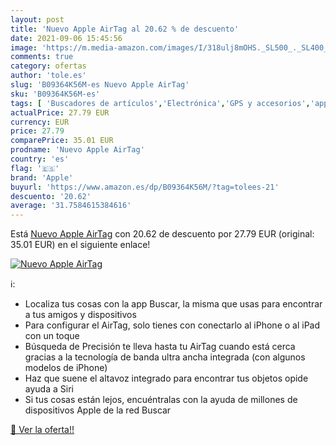 ```yaml
---
layout: post
title: 'Nuevo Apple AirTag al 20.62 % de descuento'
date: 2021-09-06 15:45:56
image: 'https://m.media-amazon.com/images/I/318ulj8mOHS._SL500_._SL400_.jpg'
comments: true
category: ofertas
author: 'tole.es'
slug: 'B09364K56M-es Nuevo Apple AirTag'
sku: 'B09364K56M-es'
tags: [ 'Buscadores de artículos','Electrónica','GPS y accesorios','apple', ]
actualPrice: 27.79 EUR
currency: EUR
price: 27.79
comparePrice: 35.01 EUR
prodname: 'Nuevo Apple AirTag'
country: 'es'
flag: '🇪🇸'
brand: 'Apple'
buyurl: 'https://www.amazon.es/dp/B09364K56M/?tag=tolees-21'
descuento: '20.62'
average: '31.7584615384616'
---
```


Está [Nuevo Apple AirTag](https://www.amazon.es/dp/B09364K56M/?tag=tolees-21) con 20.62 de descuento por 27.79 EUR (original: 35.01 EUR) en el siguiente enlace!

[![Nuevo Apple AirTag](https://m.media-amazon.com/images/I/318ulj8mOHS._SL500_._SL400_.jpg)](https://www.amazon.es/dp/B09364K56M/?tag=tolees-21)

ℹ️:

- Localiza tus cosas con la app Buscar, la misma que usas para encontrar a tus amigos y dispositivos
- Para configurar el AirTag, solo tienes con conectarlo al iPhone o al iPad con un toque
- Búsqueda de Precisión te lleva hasta tu AirTag cuando está cerca gracias a la tecnología de banda ultra ancha integrada (con algunos modelos de iPhone)
- Haz que suene el altavoz integrado para encontrar tus objetos opide ayuda a Siri
- Si tus cosas están lejos, encuéntralas con la ayuda de millones de dispositivos Apple de la red Buscar

[🛒 Ver la oferta!!](https://www.amazon.es/dp/B09364K56M/?tag=tolees-21)
